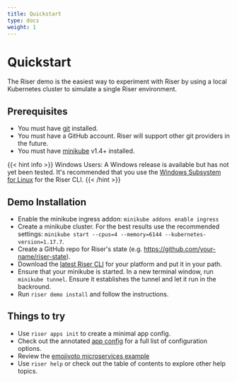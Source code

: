 ```yaml
---
title: Quickstart
type: docs
weight: 1
---
```


# Quickstart

The Riser demo is the easiest way to experiment with Riser by using a local Kubernetes cluster to simulate a single Riser environment.

## Prerequisites

- You must have [git](https://git-scm.com/downloads) installed.
- You must have a GitHub account. Riser will support other git providers in the future.
- You must have [minikube](https://github.com/kubernetes/minikube) v1.4+ installed.

{{< hint info >}} Windows Users: A Windows release is available but has not yet been tested. It's recommended that you use the [Windows Subsystem for Linux](https://docs.microsoft.com/en-us/windows/wsl/faq) for the Riser CLI.
{{< /hint >}}

## Demo Installation

- Enable the minikube ingress addon: `minikube addons enable ingress`
- Create a minikube cluster. For the best results use the recommended settings: `minikube start --cpus=4 --memory=6144 --kubernetes-version=1.17.7`.
- Create a GitHub repo for Riser's state (e.g. https://github.com/your-name/riser-state).
- Download the [latest Riser CLI](https://github.com/riser-platform/riser/releases/) for your platform and put it in your path.
- Ensure that your minikube is started. In a new terminal window, run `minikube tunnel`. Ensure it establishes the tunnel and let it run in the backround.
- Run `riser demo install` and follow the instructions.

## Things to try

- Use `riser apps init` to create a minimal app config.
- Check out the annotated [app config](https://github.com/riser-platform/riser/blob/main/examples/app.yaml) for a full list of configuration options.
- Review the [emojivoto microservices example](https://github.com/riser-platform/riser/blob/main/examples/emojivoto)
- Use `riser help` or check out the table of contents to explore other help topics.
